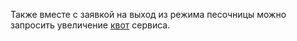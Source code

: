 Также вместе с заявкой на выход из режима песочницы можно запросить увеличение [квот](../../notifications/concepts/limits.md#quotas) сервиса.